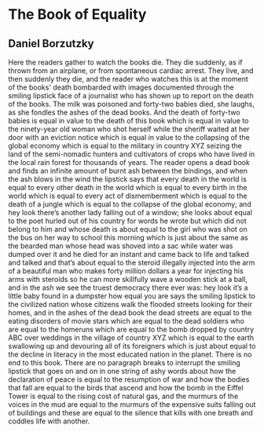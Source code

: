 # The Book of Equality
## Daniel Borzutzky
Here the readers gather to watch the books die. They die suddenly, as if
thrown from an airplane, or from spontaneous cardiac arrest. They live, and
then suddenly they die, and the reader who watches this is at the moment of
the books' death bombarded with images documented through the smiling lipstick
face of a journalist who has shown up to report on the death of the books. The
milk was poisoned and forty-two babies died, she laughs, as she fondles the
ashes of the dead books. And the death of forty-two babies is equal in value
to the death of this book which is equal in value to the ninety-year old woman
who shot herself while the sheriff waited at her door with an eviction notice
which is equal in value to the collapsing of the global economy which is equal
to the military in country XYZ seizing the land of the semi-nomadic hunters
and cultivators of crops who have lived in the local rain forest for thousands
of years. The reader opens a dead book and finds an infinite amount of burnt
ash between the bindings, and when the ash blows in the wind the lipstick says
that every death in the world is equal to every other death in the world which
is equal to every birth in the world which is equal to every act of
dismemberment which is equal to the death of a jungle which is equal to the
collapse of the global economy; and hey look there’s another lady falling out
of a window; she looks about equal to the poet hurled out of his country for
words he wrote but which did not belong to him and whose death is about equal
to the girl who was shot on the bus on her way to school this morning which is
just about the same as the bearded man whose head was shoved into a sac while
water was dumped over it and he died for an instant and came back to life and
talked and talked and that’s about equal to the steroid illegally injected
into the arm of a beautiful man who makes forty million dollars a year for
injecting his arms with steroids so he can more skillfully wave a wooden stick
at a ball, and in the ash we see the truest democracy there ever was: hey look
it’s a little baby found in a dumpster how equal you are says the smiling
lipstick to the civilized nation whose citizens walk the flooded streets
looking for their homes, and in the ashes of the dead book the dead streets
are equal to the eating disorders of movie stars which are equal to the dead
soldiers who are equal to the homeruns which are equal to the bomb dropped by
country ABC over weddings in the village of country XYZ which is equal to the
earth swallowing up and devouring all of its foreigners which is just about
equal to the decline in literacy in the most educated nation in the planet.
There is no end to this book. There are no paragraph breaks to interrupt the
smiling lipstick that goes on and on in one string of ashy words about how the
declaration of peace is equal to the resumption of war and how the bodies that
fall are equal to the birds that ascend and how the bomb in the Eiffel Tower
is equal to the rising cost of natural gas, and the murmurs of the voices in
the mud are equal to the murmurs of the expensive suits falling out of
buildings and these are equal to the silence that kills with one breath and
coddles life with another.